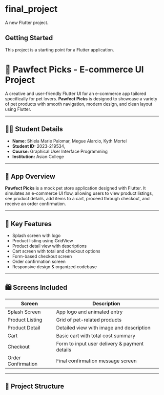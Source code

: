 # final_project

A new Flutter project.

## Getting Started

This project is a starting point for a Flutter application.

# 🐾 Pawfect Picks - E-commerce UI Project

A creative and user-friendly Flutter UI for an e-commerce app tailored specifically for pet lovers. **Pawfect Picks** is designed to showcase a variety of pet products with smooth navigation, modern design, and clean layout using Flutter.

---

## 👨‍🎓 Student Details

- **Name:** Shiela Marie Palomar, Megue Alarcio, Kyth Mortel
- **Student ID:** 2023-219534, 
- **Course:** Graphical User Interface Programming
- **Institution:** Asian College

---

## 📱 App Overview

**Pawfect Picks** is a mock pet store application designed with Flutter. It simulates an e-commerce UI flow, allowing users to view product listings, see product details, add items to a cart, proceed through checkout, and receive an order confirmation.

---

## 🧩 Key Features

- Splash screen with logo
- Product listing using GridView
- Product detail view with descriptions
- Cart screen with total and checkout options
- Form-based checkout screen
- Order confirmation screen
- Responsive design & organized codebase

---

## 🛍️ Screens Included

| Screen              | Description                                      |
|---------------------|--------------------------------------------------|
| Splash Screen       | App logo and animated entry                     |
| Product Listing     | Grid of pet-related products                    |
| Product Detail      | Detailed view with image and description        |
| Cart                | Basic cart with total cost summary              |
| Checkout            | Form to input user delivery & payment details   |
| Order Confirmation  | Final confirmation message screen               |

---

## 📂 Project Structure

